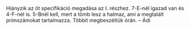 Hiányzik az öt specifikáció megadása az I. részhez. 7-E-nél igazad van és 4-F-nél is. 5-Bnél kell, mert a tömb lesz a halmaz, ami a megtalált prímszámokat tartalmazza. Többit megbeszéltük órán. – Ádi
